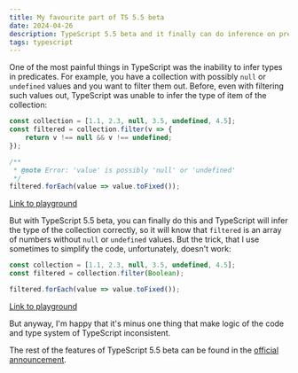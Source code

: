 ```yaml
---
title: My favourite part of TS 5.5 beta
date: 2024-04-26
description: TypeScript 5.5 beta and it finally can do inference on predicates. It's a small change which makes the typing of code more consistent with its logic.
tags: typescript
---
```

One of the most painful things in TypeScript was the inability to infer types in predicates. For example, you have a collection with possibly `null` or `undefined` values and you want to filter them out. Before, even with filtering such values out, TypeScript was unable to infer the type of item of the collection:
```typescript
const collection = [1.1, 2.3, null, 3.5, undefined, 4.5];
const filtered = collection.filter(v => {
    return v !== null && v !== undefined;
});

/**
 * @note Error: 'value' is possibly 'null' or 'undefined'
 */
filtered.forEach(value => value.toFixed());
```
<a href="https://www.typescriptlang.org/play/?ts=5.4.5#code/MYewdgzgLgBKA28CmwoEtwwLwwNoEYAaGAJmLAFdFiBmYisAEyQDM0wlHiAWAXQG4AUKEiw28KEgBOnbHBCIU6cADpxkqQAoAbtgB8MAN6CYpmDKgUpYGLoCEWHJUQwAZK9swHOBszYdGIQBfAEohQQB6ACookyiYAAEwEEkYAFEpKRApAC4YAHJtAEN4CiR8mDQIGAAHEAgINAAjeABPAud4CuyC31Z2Tny4iMF1aU41bLSi4AALHRKy-VtFpBUoEAAxNAAPTk0QsKA" target="_blank">Link to playground</a>

But with TypeScript 5.5 beta, you can finally do this and TypeScript will infer the type of the collection correctly, so it will know that `filtered` is an array of numbers without `null` or `undefined` values. But the trick, that I use sometimes to simplify the code, unfortunately, doesn't work:
```typescript
const collection = [1.1, 2.3, null, 3.5, undefined, 4.5];
const filtered = collection.filter(Boolean);

filtered.forEach(value => value.toFixed());
```
<a href="https://www.typescriptlang.org/play/?ts=5.5.0-dev.20240426#code/MYewdgzgLgBKA28CmwoEtwwLwwNoEYAaGAJmLAFdFiBmYisAEyQDM0wlHiAWAXQG4AUKEiw28KEgBOnbHBCIU6cADpxkqQAoAQiAVIAhmACUQwQHoAVJcExLMAAJgQkmAFEpUkFIBcMAOQAbgbwFEj+MGgQMAAOIBAQaABG8ACeAZSIEd4BDMxsHIz+tpbmgurSnGrebgbAABaawaFI2AB8MM1hKlAgAGJoAB6cmsamQA" target="_blank">Link to playground</a>

But anyway, I'm happy that it's minus one thing that make logic of the code and type system of TypeScript inconsistent.

The rest of the features of TypeScript 5.5 beta can be found in the <a href="https://devblogs.microsoft.com/typescript/announcing-typescript-5-5-beta/" target="_blank">official announcement</a>.
```
